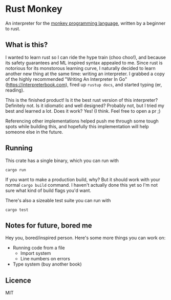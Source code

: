 # Rust Monkey

An interpreter for the [monkey programming language](https://monkeylang.org/), written by a beginner to rust.

## What is this?

I wanted to learn rust so I can ride the hype train (choo choo!), and because its safety guarantees and ML inspired syntax appealed to me. Since rust is notorious for its monstorous learning curve, I naturally decided to learn another new thing at the same time: writing an interpreter. I grabbed a copy of the highly recommended "Writing An Interpreter In Go" (https://interpreterbook.com), fired up `rustup docs`, and started typing (er, reading).

This is the finished product! Is it the best rust version of this interpreter? Definitely not. Is it idiomatic and well designed? Probably not, but I tried my best and learned a lot. Does it work? Yes! (I think. Feel free to open a pr ;)

Referencing other implementations helped push me through some tough spots while building this, and hopefully this implementation will help someone else in the future.

## Running

This crate has a single binary, which you can run with

```
cargo run
```

If you want to make a production build, why? But it should work with your normal `cargo build` command. I haven't actually done this yet so I'm not sure what kind of build flags you'd want.

There's also a sizeable test suite you can run with

```
cargo test
```

## Notes for future, bored me

Hey you, bored/inspired person. Here's some more things you can work on:

- Running code from a file
  - Import system
  - Line numbers on errors
- Type system (buy another book)

## Licence

MIT
